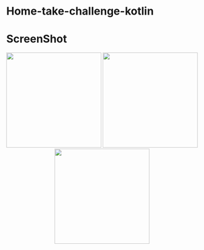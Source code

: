 # Home-take-challenge-kotlin

# ScreenShot
<p align="center">
<img src="https://github.com/techiedeveloper08/Home-take-challenge-kotlin/blob/master/Home-take-challenge-kotlin/image/device-2020-08-19-191215.png" width="250"/>
<img src="https://github.com/techiedeveloper08/Home-take-challenge-kotlin/blob/master/Home-take-challenge-kotlin/image/device-2020-08-19-191134.png" width="250"/>
<img src="https://github.com/techiedeveloper08/Home-take-challenge-kotlin/blob/master/Home-take-challenge-kotlin/image/device-2020-08-19-191204.png" width="250"/>
</p>